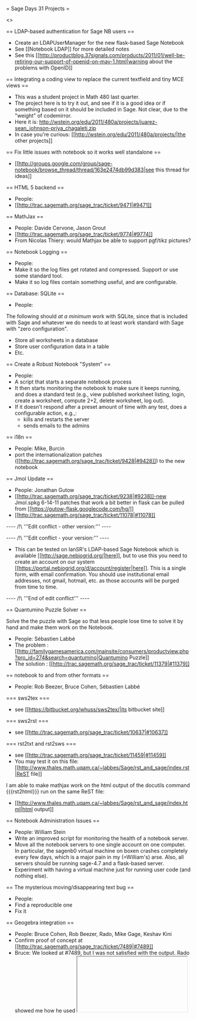 = Sage Days 31 Projects =

<<TableOfContents>>

== LDAP-based authentication for Sage NB users ==
 * Create an LDAPUserManager for the new flask-based Sage Notebook
 * See [[Notebook LDAP]] for more detailed notes
 * See this [[http://productblog.37signals.com/products/2011/01/well-be-retiring-our-support-of-openid-on-may-1.html|warning about the problems with OpenID]]

== Integrating a coding view to replace the current textfield and tiny MCE views ==

 * This was a student project in Math 480 last quarter.
 * The project here is to try it out, and see if it is a good idea or if something based on it should be included in Sage.  Not clear, due to the "weight" of codemirror.
 * Here it is: http://wstein.org/edu/2011/480a/projects/juarez-sean_johnson-priya_chagaleti.zip
 * In case you're curious: [[http://wstein.org/edu/2011/480a/projects/|the other projects]]


== Fix little issues with notebook so it works well standalone ==

 * [[http://groups.google.com/group/sage-notebook/browse_thread/thread/163e2474db99d383|see this thread for ideas]]

== HTML 5 backend ==
 * People: 
 * [[http://trac.sagemath.org/sage_trac/ticket/9471|#9471]]


== MathJax ==
 * People: Davide Cervone, Jason Grout
 * [[http://trac.sagemath.org/sage_trac/ticket/9774|#9774]]
 * From Nicolas Thiery:  would Mathjax be able to support pgf/tikz pictures?


== Notebook Logging ==
 * People:
 * Make it so the log files get rotated and compressed.  Support or use some standard tool.
 * Make it so log files contain something useful, and are configurable.

== Database: SQLite ==

 * People:

The following should *at a minimum* work with SQLite, since that is included with Sage and whatever we do needs to at least work standard with Sage with "zero configuration". 

 * Store all worksheets in a database
 * Store user configuration data in a table
 * Etc.

== Create a Robust Notebook "System" ==
 * People:
 * A script that starts a separate notebook process
 * It then starts monitoring the notebook to make sure it keeps running, and does a standard test (e.g., view published worksheet listing, login, create a worksheet, compute 2+2, delete worksheet, log out). 
 * If it doesn't respond after a preset amount of time with any test, does a configurable action, e.g.,:
     * kills and restarts the server
     * sends emails to the admins

== i18n ==
 * People: Mike, Burcin
 * port the internationalization patches ([[http://trac.sagemath.org/sage_trac/ticket/9428|#9428]]) to the new notebook

== Jmol Update ==
 * People: Jonathan Gutow
 * [[http://trac.sagemath.org/sage_trac/ticket/9238|#9238]]-new Jmol.spkg 6-14-11
    patches that work a bit better in flask can be pulled from [[https://gutow-flask.googlecode.com/hg/]]
 * [[http://trac.sagemath.org/sage_trac/ticket/11078|#11078]]

---- /!\ '''Edit conflict - other version:''' ----

---- /!\ '''Edit conflict - your version:''' ----
 * This can be tested on IanSR's LDAP-based Sage Notebook which is available [[http://sage.nebiogrid.org/|here]], but to use this you need to create an account on our system [[https://portal.nebiogrid.org/d/account/register|here]].  This is a single form, with email confirmation.  You should use institutional email addresses, not gmail, hotmail, etc. as those accounts will be purged from time to time.

---- /!\ '''End of edit conflict''' ----

== Quantumino Puzzle Solver ==

Solve the the puzzle with Sage so that less people lose time to solve it by hand and make them work on the Notebook.

 * People: Sébastien Labbé
 * The problem : [[http://familygamesamerica.com/mainsite/consumers/productview.php?pro_id=274&search=quantumino|Quantumino Puzzle]]
 * The solution : [[http://trac.sagemath.org/sage_trac/ticket/11379|#11379]]

== notebook to and from other formats ==
 * People: Rob Beezer, Bruce Cohen, Sébastien Labbé

=== sws2tex ===
 * see [[https://bitbucket.org/whuss/sws2tex/|its bitbucket site]]

=== sws2rst ===
 * see [[http://trac.sagemath.org/sage_trac/ticket/10637|#10637]]

=== rst2txt and rst2sws ===
 * see [[http://trac.sagemath.org/sage_trac/ticket/11459|#11459]]
 * You may test it on this file: [[http://www.thales.math.uqam.ca/~labbes/Sage/rst_and_sage/index.rst|ReST file]]

I am able to make mathjax work on the html output of the docutils command {{{rst2html}}} run on the same ReST file:

 * [[http://www.thales.math.uqam.ca/~labbes/Sage/rst_and_sage/index.html|html output]]

== Notebook Administration Issues ==
 * People: William Stein
 * Write an improved script for monitoring the health of a notebook server.
 * Move all the notebook servers to one single account on one computer.  In particular, the sagenb0 virtual machine on boxen crashes completely every few days, which is a major pain in my (=William's) arse.  Also, all servers should be running sage-4.7 and a flask-based server. 
 * Experiment with having a virtual machine just for running user code (and nothing else).


== The mysterious moving/disappearing text bug ==
 * People: 
 * Find a reproducible one
 * Fix it

== Geogebra integration ==
 * People: Bruce Cohen, Rob Beezer, Rado, Mike Gage, Keshav Kini
 * Confirm proof of concept at [[http://trac.sagemath.org/sage_trac/ticket/7489|#7489]]
 * Bruce: We looked at #7489, but I was not satisfied with the output.  Rado showed me how he used <iframe> for graph_editor.  
 * The webwork people (Mike and Jason) have taken the iframe() function and will use it in their work.  I should open a new ticket to put iframe() into Sage.  It is more general than #7489.
 * Opened [[http://trac.sagemath.org/sage_trac/ticket/#11489|#11489]] to include method html.iframe().  My thanks to Rob and Keshav for helping this newbie with the process.  Take a look at [[http://flask.sagenb.org/home/pub/87|html.iframe()]] for my current work. 


== Folders, Tags, Hierarchies ==
 * People: Rob Beezer
 * Provide organization to list of worksheets
 * Give worksheets identifiers that allow cross-worksheet links
 * [[http://groups.google.com/group/sage-notebook/browse_thread/thread/a973097dae8a8055|#7665]]
 * [[http://trac.sagemath.org/sage_trac/ticket/1496|#1496]]
 * R Beezer: I think there is at least one more ticket out there, using a Javascript tree library to do this, but I cannot find it.

== Sorting lists of worksheets ==
 * People: Rob Beezer
 * Sort lists of worksheets based on creation time, modified time, tag, alphabetical

== Various proposals for notebook enhancements ==
 * People:
 * [[http://groups.google.com/group/sage-notebook/browse_thread/thread/a973097dae8a8055|sage-notebook Post]]

== Configure cell "skip-ahead" behavior ==
 * People: Rob Beezer
 * [[http://groups.google.com/group/sage-notebook/browse_thread/thread/3caa14df476d5a0e|sage-notebook Post]]

== Widget Infrastructure ==
 * People:
 * Create a general way to easily incorporate (Javascript) widgets, such as existing Tiny MCE editor and graph editor or rumored matrix editor, equation editor, function palette, etc
 * [[http://trac.sagemath.org/sage_trac/ticket/9585|#9585]] (Davide Cervone)

== Notebook Code Site Issues ==
 * People: William Stein (maintainer/owner)
 * [[http://code.google.com/p/sagenb/issues/list]]

== Create better documentation for files of notebook ==
 * Create wiki page for draft of where to find templates, cell commands, login protocols, etc. 
   * Idea is to have a one-stop shop telling to find any given thing in notebook
 * Move to developer guide in basic ReST style


== Comparison of number field elements ==
 * People: Robert Bradshaw, Mike Hanson, Burcin Erocal
 * Fix issues related to the (broken) ordering of number field elements: [[http://trac.sagemath.org/sage_trac/ticket/6132|#6132]], [[http://trac.sagemath.org/sage_trac/ticket/7160|#7160]], #10062, [[http://trac.sagemath.org/sage_trac/ticket/10064|#10064]], [[http://trac.sagemath.org/sage_trac/ticket/10849|#10849]], 

== Symbolics ==
 A bunch of issues related to symbolics, mostly based on user requests.

=== Documentation ===
 * People: 
 Document the relation between pynac <-> Sage and how symbolic functions work. Can be divided into 3 parts:
 * Generic design explanation in `sage.symbolic`
 * pynac and using Python objects in `numeric` objects
 * Symbolic functions

=== add more symbolic functions ===
 * People: 
 Use the symbolics framework to implement special functions. This involves writing methods for symbolic evaluation (for example `sin(pi) -> 0`, differentiation, wrapper for numeric evaluation, etc.). See [[http://trac.sagemath.org/sage_trac/wiki/symbolics/functions|the trac wiki page]].
 See [[http://trac.sagemath.org/sage_trac/ticket/11143|#11143]].

=== Long standing symbolics issues ===
 * People: Burcin
 * segfaults caused by ordering issues in pynac [[http://trac.sagemath.org/sage_trac/ticket/9880|#9880]]
 * Dynamic attributes for symbolic functions [[http://trac.sagemath.org/sage_trac/ticket/9556|#9556]]


= Sage Days 31 Tickets Needing Review =
 * Temporarily disable '@' symbol in username because it breaks TinyMCE [[http://trac.sagemath.org/sage_trac/ticket/11343|#11343]]
 * Merges in Flask - Use SAGE_TEMPLATE_PATH for custom templates [[http://trac.sagemath.org/sage_trac/ticket/11106|#11106]]
 * Upgrade Mercurial: [[http://trac.sagemath.org/sage_trac/ticket/10594|#10594]]; the new spkg file comes with fixes for [[http://trac.sagemath.org/sage_trac/ticket/11121|#11121]] and [[http://trac.sagemath.org/sage_trac/ticket/11120|#11120]] which also need review.
